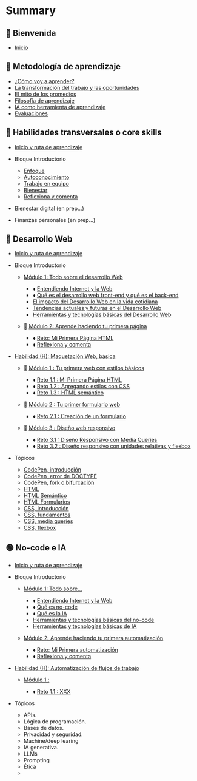 # Summary

## 💜 Bienvenida

* [Inicio](README.md)

## 📑 Metodología de aprendizaje

* [¿Cómo voy a aprender?](curriculum_model/lea_model_01_overview.md)
* [La transformación del trabajo y las oportunidades](curriculum_model/lea_model_02_work.md)
* [El mito de los promedios](curriculum_model/lea_model_03_average.md)
* [Filosofía de aprendizaje](curriculum_model/lea_model_04_philosophy.md)
* [IA como herramienta de aprendizaje](curriculum_model/lea_model_05_ai.md)
* [Evaluaciones](curriculum_model/lea_model_06_assessment.md)

## 🌈 Habilidades transversales o core skills

* [Inicio y ruta de aprendizaje](curriculum_lif/lea_lif_overview.md)

* Bloque Introductorio
  
  * [Enfoque](curriculum_lif/lea_lif_enfoque.md)
  * [Autoconocimiento](curriculum_lif/self_awareness/lea_lif_selfawareness.md)
  * [Trabajo en equipo](curriculum_lif/teamwork/lea_lif_teamwork.md)    
  * [Bienestar](curriculum_lif/wellbeign/lea_lif_wellbeign_intro.md)
  * [Reflexiona y comenta](curriculum_lif/lea_lif_overview_closing.md)

* Bienestar digital (en prep...)

* Finanzas personales (en prep...)

## 🔵 Desarrollo Web

* [Inicio y ruta de aprendizaje](curriculum_dev/lea_dev_overview.md)

* Bloque Introductorio
  
  * [Módulo 1: Todo sobre el desarrollo Web](curriculum_dev/activities/00_01_00_all_about.md)
    
    * ♦ [Entendiendo Internet y la Web](curriculum_dev/activities/00_01_01_internet_web.md)
    * ♦ [Qué es el desarrollo web front-end y qué es el back-end](curriculum_dev/activities/00_01_02_web_dev.md)
    * [El impacto del Desarrollo Web en la vida cotidiana](curriculum_dev/activities/00_01_03_dev_life.md)
    * [Tendencias actuales y futuras en el Desarrollo Web](curriculum_dev/activities/00_01_04_dev_trends.md)
    * [Herramientas y tecnologías básicas del Desarrollo Web](curriculum_dev/activities/00_01_05_dev_tools.md)
  
  * 🔷 [Módulo 2: Aprende haciendo tu primera página](curriculum_dev/activities/00_02_00_practice.md)
    
    * ♦ [Reto: Mi Primera Página HTML](curriculum_dev/activities/00_02_01_myfirst.md)
    * ♦ [Reflexiona y comenta](curriculum_dev/activities/00_02_02_close.md)

* [Habilidad (H): Maquetación Web, básica](curriculum_dev/activities/01_00_00_overview.md)
  
  * 🔷 [Módulo 1 : Tu primera web con estilos básicos](curriculum_dev/activities/01_01_00_modulo_myFirstWeb.md)
    
    * ♦ [Reto 1.1 : Mi Primera Página HTML](curriculum_dev/activities/01_01_01_project_myFirstWeb.md)
    * ♦ [Reto 1.2 : Agregando estilos con CSS](curriculum_dev/activities/01_01_02_project_add_CSS.md)
    * ♦ [Reto 1.3 : HTML semántico](curriculum_dev/activities/01_01_03_project_semantic_HTML.md)
  
  * 🔷 [Módulo 2 : Tu primer formulario web](curriculum_dev/activities/01_02_00_modulo_form.md)
    
    * ♦ [Reto 2.1 : Creación de un formulario](curriculum_dev/activities/01_02_01_project_formulario.md)
  
  * 🔷 [Módulo 3 : Diseño web responsivo](curriculum_dev/activities/01_03_00_modulo_responsive.md)
    
    * ♦ [Reto 3.1 : Diseño Responsivo con Media Queries](curriculum_dev/activities/01_03_01_project_responsive_mediaqueries.md)
    * ♦ [Reto 3.2 : Diseño responsivo con unidades relativas y flexbox](curriculum_dev/activities/01_03_02_project_responsive_flexbox.md)

* Tópicos
  
  * [CodePen, introducción](curriculum_dev/topics/editors_codepen.md)
  * [CodePen, error de DOCTYPE](curriculum_dev/topics/editors_codepen_doctype.md)
  * [CodePen, fork o bifurcación](curriculum_dev/topics/editors_codepen_fork.md)
  * [HTML](curriculum_dev/topics/html.md)
  * [HTML Semántico](curriculum_dev/topics/html_semantic.md)
  * [HTML Formularios](curriculum_dev/topics/html_forms.md)
  * [CSS, introducción](curriculum_dev/topics/css_intro.md)
  * [CSS, fundamentos](curriculum_dev/topics/css_fundamentos.md)
  * [CSS, media queries](curriculum_dev/topics/css_media_queries.md)
  * [CSS, flexbox](curriculum_dev/topics/css_flexbox.md)

## 🟢 No-code e IA

* [Inicio y ruta de aprendizaje](curriculum_noc/lea_noc_overview.md)

* Bloque Introductorio
  
  * [Módulo 1: Todo sobre...](curriculum_noc/activities/00_01_00_noc_all_about.md)
    
    * ♦ [Entendiendo Internet y la Web](curriculum_noc/activities/00_01_01_internet_web.md)
    * ♦ [Qué es no-code](curriculum_noc/activities/00_01_02_noc_activity_que_es.md)
    * ♦ [Qué es la IA](curriculum_noc/activities/00_01_03_ai_activity_que_es.md)
    * [Herramientas y tecnologías básicas del no-code](curriculum_noc/activities/00_01_04_noc_activity_tools.md)
    * [Herramientas y tecnologías básicas de IA](curriculum_noc/activities/00_01_05_ai_activity_tools.md)
  
  * [Módulo 2: Aprende haciendo tu primera automatización]()
    
    * ♦️ [Reto: Mi Primera automatización]()
    * ♦️ [Reflexiona y comenta]()

* [Habilidad (H): Automatización de flujos de trabajo]()
  
  * [Módulo 1 :]()
    
    * ♦️ [Reto 1.1 : XXX]()

* Tópicos
  
  * APIs.
  * Lógica de programación.
  * Bases de datos.
  * Privacidad y seguridad.
  * Machine/deep learing
  * IA generativa.
  * LLMs
  * Prompting
  * Ética
  * 
